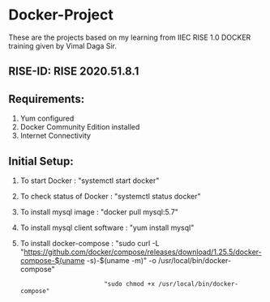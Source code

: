 # Docker-Project
These are the projects based on my learning from IIEC RISE 1.0 DOCKER training given by Vimal Daga Sir.
## RISE-ID: RISE 2020.51.8.1

## Requirements:
1. Yum configured
2. Docker Community Edition installed
3. Internet Connectivity

## Initial Setup:
1. To start Docker : "systemctl start docker"
2. To check status of Docker : "systemctl status docker"
3. To install mysql image : "docker pull mysql:5.7"
4. To install mysql client software : "yum install mysql"
5. To install docker-compose : "sudo curl -L "https://github.com/docker/compose/releases/download/1.25.5/docker-compose-$(uname -s)-$(uname -m)" -o /usr/local/bin/docker-compose"
                          
                              "sudo chmod +x /usr/local/bin/docker-compose"
